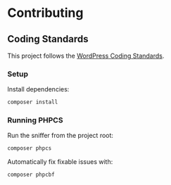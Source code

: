 # Contributing

## Coding Standards

This project follows the [WordPress Coding Standards](https://github.com/WordPress/WordPress-Coding-Standards).

### Setup
Install dependencies:

```bash
composer install
```

### Running PHPCS
Run the sniffer from the project root:

```bash
composer phpcs
```

Automatically fix fixable issues with:

```bash
composer phpcbf
```
